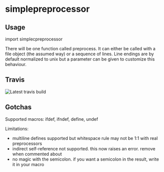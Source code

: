 # simplepreprocessor

Usage
---------

import simplecpreprocessor

There will be one function called preprocess. It can either be called with a file object (the assumed way) or a sequence
of lines. Line endings are by default normalized to unix but a parameter can be given to customize this behaviour.


Travis
-----------
![Latest travis build](https://travis-ci.org/nanonyme/simplecpreprocessor.svg?branch=master)

Gotchas
---------

Supported macros: ifdef, ifndef, define, undef

Limitations:
 * multiline defines supported but whitespace rule may not be 1:1 with real preprocessors
 * indirect self-reference not supported. this now raises an error. remove when commented about
 * no magic with the semicolon. if you want a semicolon in the result, write it in your macro